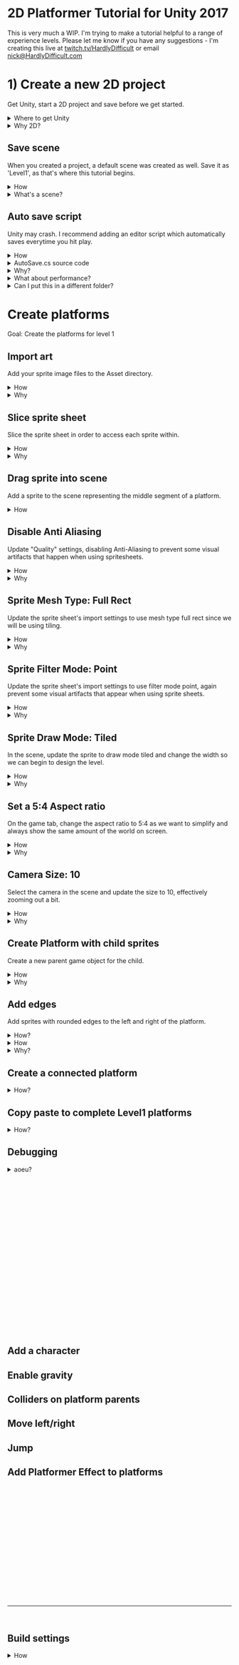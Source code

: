 # 2D Platformer Tutorial for Unity 2017

This is very much a WIP.  I'm trying to make a tutorial helpful to a range of experience levels.  Please let me know if you have any suggestions - I'm creating this live at [twitch.tv/HardlyDifficult](https://twitch.tv/HardlyDifficult) or email nick@HardlyDifficult.com







# 1) Create a new 2D project

Get Unity, start a 2D project and save before we get started.

<details><summary>Where to get Unity</summary>

 - [Download Unity](https://store.unity.com/download), the free Personal edition has everything you need. 
 - Select "2D" when creating a new project.
 - Enter a name/directory - the other options can be left at defaults.

<img src="https://i.imgur.com/T2iZrmK.png" width=50% />

<hr></details>
<details><summary>Why 2D?</summary>

Presenting the 2D vs 3D option when you create a new project suggests this is a significant choice.  It's not really... 2D just changes default settings on things like your camera.   Unity is a 3D engine, when creating 2D games your actually creating a 3D world where everything is very flat but the camera looks straight ahead and the only rotation in the world is around the z axis.  


<hr></details>





## Save scene

When you created a project, a default scene was created as well.  Save it as 'Level1', as that's where this tutorial begins.

<details><summary>How</summary>

File -> Save Scene
Create a Scenes directory, call it Level1

<hr></details>
<details><summary>What's a scene?</summary>

The Scene represents a collection of game objects and components configured for a game level or menu screen.  For this tutorial we are starting by creating part of Level 1.  Level 2, the menu, and other UI screens will be saved as separate scenes.  You can switch scenes via the SceneManager, and will cover this later in the tutorial.

<hr></details>




## Auto save script

Unity may crash.  I recommend adding an editor script which automatically saves everytime you hit play.

<details><summary>How</summary>

 - Right click in the Project Assets folder -> Create -> Folder and name it "Editor"
 - Create -> C# Script and name it "AutoSave.cs"
 - Copy the AutoSave.cs source code below or create your own.

<hr></details>
<details><summary>AutoSave.cs source code</summary>

Unity APIs used:

- [InitializeOnLoad](https://docs.unity3d.com/ScriptReference/InitializeOnLoadAttribute.html) attribute enables the script
 - On [EditorApplication.playmodeStateChanged](https://docs.unity3d.com/ScriptReference/EditorApplication-playmodeStateChanged.html) events:
   - Save with [EditorSceneManager.SaveOpenScenes()](https://docs.unity3d.com/ScriptReference/SceneManagement.EditorSceneManager.SaveOpenScenes.html)
   - You can do nothing if [EditorApplication.isPlaying](https://docs.unity3d.com/ScriptReference/EditorApplication-isPlaying.html), avoiding extra save calls

```csharp
using UnityEditor;
using UnityEditor.SceneManagement;

/// <summary>
/// Auto saves the scene and project everytime you click play.
/// 
/// This happens before the game runs so even if that run causes a crash, your work is safe.
/// </summary>
[InitializeOnLoad]
public class AutoSave
{
  /// <summary>
  /// Called automatically c/o InitializeOnLoad.  Registers for play mode events.
  /// </summary>
  static AutoSave()
  {
    EditorApplication.playmodeStateChanged += OnPlaymodeStateChanged;
  }

  /// <summary>
  /// When the play mode changes, consider saving.
  /// </summary>
  static void OnPlaymodeStateChanged()
  {
    if(EditorApplication.isPlaying)
    { // If currently playing, don't save
      return;
    }

    // Save!  
    EditorSceneManager.SaveOpenScenes();
  }
}
```

<hr></details>
<details><summary>Why?</summary>

It's not unusual to see Unity crash several times per day.  This script has been a lifesaver.  It's saved me hours that would have been wasted re-configuring gameObjects.

<hr></details>
<details><summary>What about performance?</summary>

As an editor script, this logic is not included in the game you release.  Saving is incremental, so there is very little time wasted when there is nothing new to save.  Unless you're one of the lucky ones who never sees Unity crash, this script is absolutely worth the time tradeoff.


<hr></details>
<details><summary>Can I put this in a different folder?</summary>

Editor folders --- general special folder name weirdness in Unity.  Could be Assets/Editor/AutoSave.cs or Assets/Code/Editor/Utils/AutoSave.cs

<hr></details>





# Create platforms 

Goal: Create the platforms for level 1





## Import art

Add your sprite image files to the Asset directory.

<details><summary>How</summary>

<img src="https://i.imgur.com/lvN6QmZ.png" width=50% />

 - Right click in the Project Assets directory
 - Create new folder
   - You can rename folders by selecting and pressing F2
 - Drag/drop the sprite sheet (or entire folder of art) into the folder you just created


<hr></details>
<details><summary>Why</summary>

aoeu

<hr></details>





## Slice sprite sheet

Slice the sprite sheet in order to access each sprite within.

<details><summary>How</summary>

<img src="http://i.imgur.com/duYuVMy.png" width=50% />

- Set Sprite Mode to Multiple
- Click Sprite Editor (apply changes when prompted)

<img src="http://i.imgur.com/hA2cMfv.png" width=50% />

- Click the "Slice" menu item
  - Type: Grid By Cell Count
  - Column & Row: 8 & 16
- Click "Slice" button
- Click "Apply" and close the Sprite Editor

<hr></details>
<details><summary>Why</summary>

Full Rect is needed for the tiling effect we will be applying to platform sprites.

<hr></details>





## Drag sprite into scene

Add a sprite to the scene representing the middle segment of a platform.

<details><summary>How</summary>

<img src="http://i.imgur.com/E2lLY3h.png" width=50% />

 - Click the arrow on the spritesheet in your Assets/Art directory (this displays each individual sliced image)
 - Click and drag the platform sprite you want to use into the Hierarchy

<hr></details>





## Disable Anti Aliasing

Update "Quality" settings, disabling Anti-Aliasing to prevent some visual artifacts that happen when using spritesheets.

<details><summary>How</summary>

<img src="http://i.imgur.com/omFI4DD.png" width=50% />
Not different levels for different build types

<hr></details>
<details><summary>Why</summary>

<img src="http://i.imgur.com/vY5YmVj.png" width=50% />

<hr></details>





## Sprite Mesh Type: Full Rect

Update the sprite sheet's import settings to use mesh type full rect since we will be using tiling.

<details>
<summary>
How
</summary>
<img src="http://i.imgur.com/Dhe3Nzt.png" width=50% />
<hr></details>

<details>
<summary>
Why
</summary>
Prevents artifacts when creating tiled sprites.
<img src="http://i.imgur.com/e9jE83B.png" width=50% />
<hr></details>





## Sprite Filter Mode: Point

Update the sprite sheet's import settings to use filter mode point, again prevent some visual artifacts that appear when using sprite sheets.

<details>
<summary>
How
</summary>
 - Set Mesh Type to Full Rect
<img src="http://i.imgur.com/B0nqf75.png" width=50% />
<hr></details>


<details>
<summary>
Why
</summary>
Random lines will show up on screen without this
<img src="http://i.imgur.com/ZKqg5JP.png" width=50% />
<hr></details>





## Sprite Draw Mode: Tiled

In the scene, update the sprite to draw mode tiled and change the width so we can begin to design the level.

<details>
<summary>How</summary>
 - Draw Mode: Tiled
 - Width: 10-ish, no change to height
<img src="http://i.imgur.com/MIgzjdO.png" width=50% />
<hr></details>
<details>
<summary>Why</summary>
TODO
For tiling vs stretching.
<hr></details>





## Set a 5:4 Aspect ratio

On the game tab, change the aspect ratio to 5:4 as we want to simplify and always show the same amount of the world on screen.

<details>
<summary>How</summary>

<img src="http://i.imgur.com/MTnZtu4.png" width=50% />
<hr></details>
<details>
<summary>Why</summary>
Challenge of aspect ratios is different ratios see different amounts of the world.  This is a fixed screen game so we choose an arbitrary target to design for.  When building, we can select specific resolutions to support.

When laying the scene for an aspect ratio, it will automatically scale for different resolutions.
<hr></details>





## Camera Size: 10

Select the camera in the scene and update the size to 10, effectively zooming out a bit.

<details>
<summary>How</summary>
<img src="http://i.imgur.com/PmeoqG7.png" width=50% />
<hr></details>

<details>
<summary>Why</summary>
This defines how much of the world is visible vertically.  Than the aspect ratio determines how much to display horizontally.

With the two locked, we can design a scene without any camera movement and be sure everyone has the same experience.
<hr></details>




## Create Platform with child sprites

Create a new parent game object for the child.


<details>
<summary>How</summary>

 - Right click in "Hierarchy" and "Create Empty"
 - Rename to 'Platform'
 - Ensure the transform is at defaults (position 0, rotation 0, scale 1)

<img src="http://i.imgur.com/FAkZf1H.png" width=50% />

 - Drag and drop the sprite onto 'Platform' (it should appear indented under 'Platform' and also have a default transform)
 

<img src="http://i.imgur.com/UB6JDgt.png" width=50% />
<hr></details>

<details>
<summary>Why</summary>
aoeu
<hr></details>



## Add edges

Add sprites with rounded edges to the left and right of the platform.

<details>
<summary>
How?
</summary>

 - Rename the gameObject to 'PlatformWithEdges'
 - Drag drop into the Prefabs folder to create a new prefab

 - Drag the edge sprites into the hierarchy under the 'PlatformWithEdges' gameObject 
 -- When you do this, it will warn you that you will 'break' the prefab
 - Vertex snap by holding V, a box appears for each anchor point.  Hover over the top right and click and drag the box which appears.  It will snap perfectly with other anchor points in the world
 - Apply prefab

<img src="http://i.imgur.com/GNMGb0w.gif" width=50% />
 - Apply prefab
 <hr></details>



<details>
<summary>How</summary>
 - Rename
  - Drag drop new prefab
  - Delete one side
  - Drag in a new copy of PlatformWithEdges and repeat for the other side

Should have a total of 4 prefabs.
You can delete them all from the scene.

<img src="http://i.imgur.com/j1cz0aZ.png" width=50% />
<hr></details>

<details>
<summary>
Why?
</summary>
When something on the prefab changes we can revert the instances in the scene.  This applies any new settings or components we may have added without disturbing the transform it uses in the scene.  Unfortunately it would also reset things like the missing edge sprites - so one for each.
<hr></details>

## Create a connected platform

<details><summary>How?</summary>

Copy paste, delete the edges we don't need
 - Use a copy of PlatformWithRightEdge and PlatformWithLeftEdge


Adjust the 

 - Drag and drop the prefab to the hierarchy to instanciate a copy
 - Position side by side
 - Remove edges so each prefab can touch the other's middle segment
 (i.e. no rounded corner)


 - Rotations on the z axis (2d doesn't respond well to x or y rotations --- but remember that Unity is a 3D engine)
 - Use the tile mode width for the middle segment only

<hr></details>


## Copy paste to complete Level1 platforms

<details><summary>How?</summary>

When moving things around be sure the parent is selected.

Aim to have platforms extending off the screen a bit


Rinse and repeat of steps x,y,z
 - Note the white box in the scene view shows what will be visible in game.

 Can also look at the game tab anytime to see what the camera sees

<hr></details>
 


## Debugging

<details><summary>aoeu?</summary>

* Check the children gameObjects in the prefab.  They should all be at 0 position (except for the edge segments which have an x value), 0 rotation, and 1 scale.

<hr></details>

<br>
<br>
<br>
<br>
<br>
<br>
<br>
<br>
<br>
<br>
<br>
<br>
<br>
<br>
<br>
<br>
<br>
<br>
<br>
<br>
<br>




## Add a character


## Enable gravity

## Colliders on platform parents

## Move left/right

## Jump

## Add Platformer Effect to platforms




























<br>
<br>
<br>
<br>
<br>
<br>
<br>
<br>
<br>
<br>
<br>
<br>
<br>
<br>
<br>
<hr>
<br>



## Build settings
<details>
<summary>
How
</summary>
Open player settings via "File"->"Build Settings".  Select the platform you want to build for and then click "Player Settings..."
<img src="http://i.imgur.com/nWDCAwX.png" width=50% />
For PC, we can select specific supported aspect ratios 
<img src="http://i.imgur.com/Xoxw0Xs.png" width=50% />
<hr></details>
